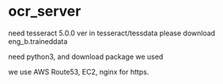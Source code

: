 # ocr_server

need tesseract 5.0.0 ver
in tesseract/tessdata please download eng_b.traineddata

need python3, and download package we used

we use AWS Route53, EC2, nginx for https.

